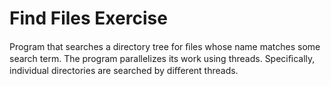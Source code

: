 # Find Files Exercise
 Program that searches a directory tree for ﬁles whose name matches some search term. The program parallelizes its work using threads.
 Speciﬁcally, individual directories are searched by diﬀerent threads.
